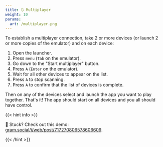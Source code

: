 ```yaml
---
title: 🔃 Multiplayer
weight: 10
params:
  art: /multiplayer.png
---
```


To establish a multiplayer connection, take 2 or more devices (or launch 2 or more copies of the emulator) and on each device:

1. Open the launcher.
1. Press `menu` (`Tab` on the emulator).
1. Go down to the "Start multiplayer" button.
1. Press `A` (`Enter` on the emulator).
1. Wait for all other devices to appear on the list.
1. Press `A` to stop scanning.
1. Press `A` to confirm that the list of devices is complete.

Then on any of the devices select and launch the app you want to play together. That's it! The app should start on all devices and you all should have control.

{{< hint info >}}

🎥 Stuck? Check out this demo: [gram.social/i/web/post/717270806578606609](https://gram.social/i/web/post/717270806578606609).

{{< /hint >}}
